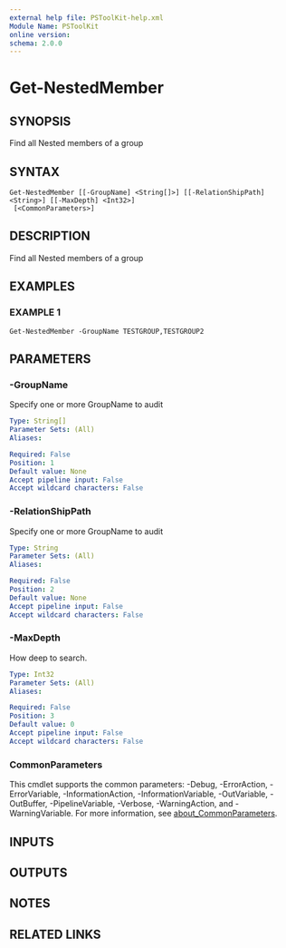 ```yaml
---
external help file: PSToolKit-help.xml
Module Name: PSToolKit
online version:
schema: 2.0.0
---
```


# Get-NestedMember

## SYNOPSIS
Find all Nested members of a group

## SYNTAX

```
Get-NestedMember [[-GroupName] <String[]>] [[-RelationShipPath] <String>] [[-MaxDepth] <Int32>]
 [<CommonParameters>]
```

## DESCRIPTION
Find all Nested members of a group

## EXAMPLES

### EXAMPLE 1
```
Get-NestedMember -GroupName TESTGROUP,TESTGROUP2
```

## PARAMETERS

### -GroupName
Specify one or more GroupName to audit

```yaml
Type: String[]
Parameter Sets: (All)
Aliases:

Required: False
Position: 1
Default value: None
Accept pipeline input: False
Accept wildcard characters: False
```

### -RelationShipPath
Specify one or more GroupName to audit

```yaml
Type: String
Parameter Sets: (All)
Aliases:

Required: False
Position: 2
Default value: None
Accept pipeline input: False
Accept wildcard characters: False
```

### -MaxDepth
How deep to search.

```yaml
Type: Int32
Parameter Sets: (All)
Aliases:

Required: False
Position: 3
Default value: 0
Accept pipeline input: False
Accept wildcard characters: False
```

### CommonParameters
This cmdlet supports the common parameters: -Debug, -ErrorAction, -ErrorVariable, -InformationAction, -InformationVariable, -OutVariable, -OutBuffer, -PipelineVariable, -Verbose, -WarningAction, and -WarningVariable. For more information, see [about_CommonParameters](http://go.microsoft.com/fwlink/?LinkID=113216).

## INPUTS

## OUTPUTS

## NOTES

## RELATED LINKS
